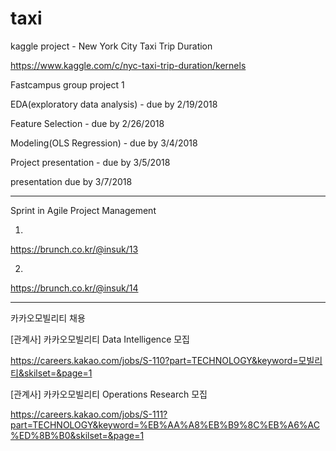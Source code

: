 # taxi
kaggle project - New York City Taxi Trip Duration

https://www.kaggle.com/c/nyc-taxi-trip-duration/kernels

Fastcampus group project 1

EDA(exploratory data analysis) - due by 2/19/2018

Feature Selection - due by 2/26/2018

Modeling(OLS Regression) - due by 3/4/2018


Project presentation - due by 3/5/2018

presentation due by 3/7/2018

--------------------------------------------------------------------------------------

Sprint in Agile Project Management

1)

https://brunch.co.kr/@insuk/13

2)

https://brunch.co.kr/@insuk/14


---------------------------------------------------------------------------------------

카카오모빌리티 채용


[관계사] 카카오모빌리티 Data Intelligence 모집

https://careers.kakao.com/jobs/S-110?part=TECHNOLOGY&keyword=모빌리티&skilset=&page=1


[관계사] 카카오모빌리티 Operations Research 모집

https://careers.kakao.com/jobs/S-111?part=TECHNOLOGY&keyword=%EB%AA%A8%EB%B9%8C%EB%A6%AC%ED%8B%B0&skilset=&page=1


